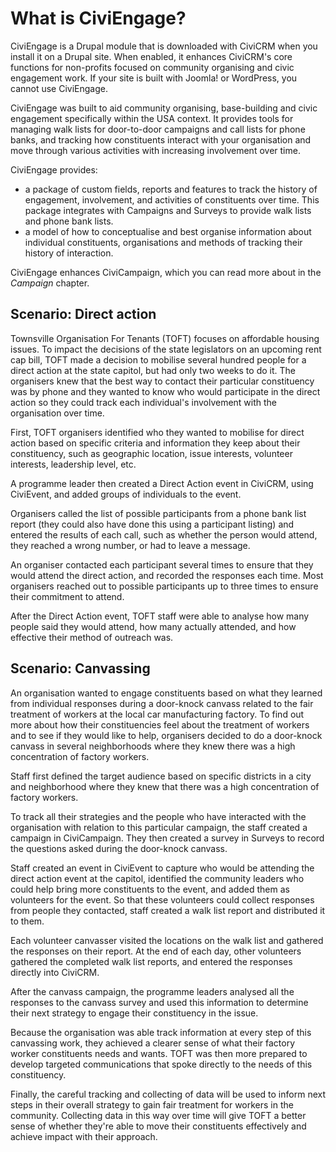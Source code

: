 # What is CiviEngage?

CiviEngage is a Drupal module that is downloaded with CiviCRM when you install it on a Drupal site. When enabled, it enhances CiviCRM's core functions for
non-profits focused on community organising and civic engagement work.
If your site is built with Joomla! or WordPress, you cannot use
CiviEngage.

CiviEngage was built to aid community organising, base-building and
civic engagement specifically within the USA context. It provides tools
for managing walk lists for door-to-door campaigns and call lists for
phone banks, and tracking how constituents interact with your
organisation and move through various activities with increasing
involvement over time.

CiviEngage provides:

-   a package of custom fields, reports and features to track the
    history of engagement, involvement, and activities of constituents
    over time. This package integrates with Campaigns and Surveys to
    provide walk lists and phone bank lists.
-   a model of how to conceptualise and best organise information about
    individual constituents, organisations and methods of tracking their
    history of interaction.

CiviEngage enhances CiviCampaign, which you can read more about in the
*Campaign* chapter.

## Scenario: Direct action

Townsville Organisation For Tenants (TOFT) focuses on affordable housing
issues. To impact the decisions of the state legislators on an upcoming
rent cap bill, TOFT made a decision to mobilise several hundred people
for a direct action at the state capitol, but had only two weeks to do
it. The organisers knew that the best way to contact their particular
constituency was by phone and they wanted to know who would participate
in the direct action so they could track each individual's involvement
with the organisation over time.

First, TOFT organisers identified who they wanted to mobilise for direct
action based on specific criteria and information they keep about their
constituency, such as geographic location, issue interests, volunteer
interests, leadership level, etc.

A programme leader then created a Direct Action event in CiviCRM, using
CiviEvent, and added groups of individuals to the event.

Organisers called the list of possible participants from a phone bank
list report (they could also have done this using a participant listing)
and entered the results of each call, such as whether the person would
attend, they reached a wrong number, or had to leave a message.

An organiser contacted each participant several times to ensure that
they would attend the direct action, and recorded the responses each
time. Most organisers reached out to possible participants up to three
times to ensure their commitment to attend.

After the Direct Action event, TOFT staff were able to analyse how many
people said they would attend, how many actually attended, and how
effective their method of outreach was.

## Scenario: Canvassing

An organisation wanted to engage constituents based on what they learned
from individual responses during a door-knock canvass related to the
fair treatment of workers at the local car manufacturing factory. To
find out more about how their constituencies feel about the treatment of
workers and to see if they would like to help, organisers decided to do
a door-knock canvass in several neighborhoods where they knew there was
a high concentration of factory workers.

Staff first defined the target audience based on specific districts in a
city and neighborhood where they knew that there was a high
concentration of factory workers.

To track all their strategies and the people who have interacted with
the organisation with relation to this particular campaign, the staff
created a campaign in CiviCampaign. They then created a survey in
Surveys to record the questions asked during the door-knock canvass.

Staff created an event in CiviEvent to capture who would be attending
the direct action event at the capitol, identified the community leaders
who could help bring more constituents to the event, and added them as
volunteers for the event. So that these volunteers could
collect responses from people they contacted, staff created a walk list
report and distributed it to them.

Each volunteer canvasser visited the locations on the walk list and
gathered the responses on their report. At the end of each day, other
volunteers gathered the completed walk list reports, and entered the
responses directly into CiviCRM.

After the canvass campaign, the programme leaders analysed all the
responses to the canvass survey and used this information to determine
their next strategy to engage their constituency in the issue.

Because the organisation was able track information at every step of
this canvassing work, they achieved a clearer sense of what their
factory worker constituents needs and wants. TOFT was then more prepared
to develop targeted communications that spoke directly to the needs of
this constituency.

Finally, the careful tracking and collecting of data will be used to
inform next steps in their overall strategy to gain fair treatment for
workers in the community. Collecting data in this way over time will
give TOFT a better sense of whether they're able to move their
constituents effectively and achieve impact with their approach.
